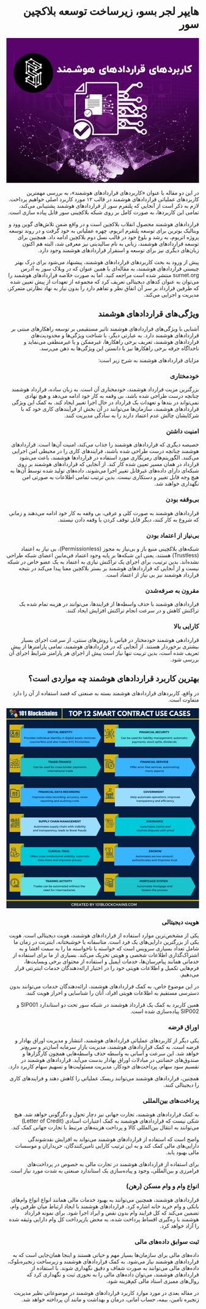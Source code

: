 <div dir="rtl">
  
# هایپر لجر بسو، زیرساخت توسعه بلاکچین سور

![Image](17.jpeg)

در این دو مقاله با عنوان «کاربردهای قراردادهای هوشمند»، به بررسی مهمترین کاربردهای عملیاتی قراردادهای هوشمند در قالب ۱۲ مورد کاربرد اصلی خواهیم پرداخت. لازم به ذکر است از آنجایی که پلتفرم سور از قراردادهای هوشمند پشتیبانی می‌کند، تمامی این کاربردها، به صورت کامل بر روی شبکه بلاکچینی سور قابل پیاده ‌سازی است.

قراردادهای هوشمند محصول انقلاب بلاکچین است و در واقع ضمن تلاش‌های گوین وود و ویتالیک بوترین برای توسعه پلتفرم اتریوم، چهره عملیاتی به خود گرفت و در روند توسعه پروژه اتریوم، به رشد و بلوغ خود در قالب نسل دوم بلاکچین ادامه داد. همچنین برای توسعه قراردادهای هوشمند، زبانی به نام سالیدیتی نیز معرفی شد، البته هم اکنون زبان‌های دیگری نیز برای توسعه و استقرار قراردادهای هوشمند وجود دارد.

پیش از ورود به بحث کاربردهای قراردادهای هوشمند، پیشنهاد می‌شود برای درک بهتر چیستی قراردادهای هوشمند، به مقاله‌ای با همین عنوان که در وبلاک سور به آدرس surnet.org منتشر شده است مراجعه کنید. اما به صورت خلاصه قراردادهای هوشمند را می‌توان به عنوان کدهای دیجیتالی تعریف کرد که مجموعه از تعهدات از پیش تعیین شده که طرفین قرارداد بر سر آن اتفاق نظر و تفاهم دارد را بدون نیاز به نهاد نظارتی متمرکز، مدیریت و اجرایی می‌کند.

## ویژگی‌های قراردادهای هوشمند

آشنایی با ویژگی‌های قراردادهای هوشمند تاثیر مستقیمی بر توسعه راهکارهای مبتنی بر قراردادهای هوشمند دارد. به عبارتی دیگر، با شناخت ویژگی‌ها و محدودیت‌های قراردادهای هوشمند، تعریف برخی راهکارها، غیرممکن و یا غیرمنطقی می‌نماید و ناخداگاه جرقه برخی راهکارها نیز با دانستن این ویژگی‌ها به ذهن می‌رسد.

مزایای قراردادهای هوشمند به شرح زیر است:

### خودمختاری

بزرگترین مزیت قرارداد هوشمند، خودمختاری آن است. به زبان ساده، قرارداد هوشمند چنانچه درست طراحی شده باشد، بی وقفه به کار خود ادامه می‌دهد و هیچ نهادی نمی‌تواند در بندها و تعهدات یک قرارداد در حال اجرا تغییر ایجاد کند. به کمک این ویژگی قراردادهای هوشمند، سازمان‌ها می‌توانند در آن بخش از فرآیندهای کاری خود که با شرکایشان چالش عدم اعتماد دارند را به سادگی مدیریت کنند.

### امنیت داشتن

خصیصه دیگری که قراردادهای هوشمند را جذاب می‌کند، امنیت آن‌ها است. قراردادهای هوشمند چنانچه درست طراحی شده باشند، فرایندهای کاری را در محیطی امن اجرایی می‌کنند. الگوریتم‌های رمزنگاری مورد استفاده در قراردادها هوشمند، باعث می‌شود قرارداد در همان مسیر تعیین شده کار کند. از آنجایی که قراردادهای هوشمند بر روی شبکه‌ای دارای داده‌های غیرقابل تغییر اجرا می‌شوند، داده‌های تولید شده توسط آن‌ها به هیچ وجه قابل تغییر و دستکاری نیست. بدین ترتیب تمامی اطلاعات به صورتی امن نگهداری خواهند شد.

### بی‌وقفه بودن

قراردادهای هوشمند به صورت کلی و عرفی، بی وقفه به کار خود ادامه می‌دهند و زمانی که شروع به کار کنند، دیگر قابل توقف کردن یا وقفه دادن نیستند.

### بی‌نیاز از اعتماد بودن

شبکه‌های بلاکچینی منبع باز و بی‌نیاز به مجوز (Permissionless)، بی نیاز به اعتماد (Trustless) هستند، یعنی این شبکه‌ها بر پایه وجود اعتماد فی‌مابین اعضای شبکه طراحی نشده‌‌اند. بدین ترتیب، برای اجرای یک تراکنش نیازی به اعتماد به یک عضو خاص در شبکه نیست و از آنجایی که قراردادهای هوشمند بر بستر بلاکچین معنا پیدا می‌کند در نتیجه قرارداد هوشمند نیز بی نیاز از اعتماد است.

### مقرون به صرفه‌شدن

قراردادهای هوشمند با حذف واسطه‌ها از فرایندها، می‌توانند در هزینه تمام شده یک تراکنش کاهش و در سرعت انجام تراکنش افزایش ایجاد کنند.

### کارایی بالا

قراردادهی هوشمند خودمختار در قیاس با روش‌های سنتی، از سرعت اجرای بسیار بیشتری برخوردار هستند. از آنجایی که در قراردادهای هوشمند، تمامی پارامترها از پیش تعریف شده است، بدین تربیت تنها نیاز است پیش از اجرای هر پارامتر شرایط اجرای آن بررسی شود.

## بهترین کاربرد قراردادهای هوشمند چه مواردی است؟

در واقع، کاربردهای قراردادهای هوشمند بسته به صنعتی که قصد استفاده از آن را دارد متفاوت است.

![Image](17-1.jpeg)

### هویت دیجیتالی

یکی از مشخص‌ترین موارد استفاده از قراردادهای هوشمند، هویت دیجیتالی است. هویت یکی از بزرگترین دارایی‌های یک فرد است. متاسفانه یا خوشبختانه، اینترنت در زمان ما شامل تعداد بسیاری سرویس است که خواسته یا ناخواسته ما را به سمت افشا و به اشتراک‌گذاری اطلاعات شخصی و هویتی تحریک می‌کند. بسیاری از ما برای استفاده از خدماتی همانند پیام‌رسان‌ها، خدمات ایمیل و استفاده از محتوای برخی وبسایت‌ها، فرم‌هایی تکمیل و اطلاعات هویتی خود را در اختیار ارائه‌دهندگان خدمات اینترنتی قرار می‌دهیم.

در این موضوع خاص، به کمک قراردادهای هوشمند، ارائه‌دهندگان خدمات می‌توانند بدون دسترسی مستقیم به اطلاعات هویتی افراد، آنان را شناسایی و احراز هویت کنند.

همین کاربرد به کمک یک قرارداد هوشمند در شبکه سور تحت دو استاندارد SIP001 و SIP002 پیاده‌سازی شده است.

### اوراق قرضه

یکی دیگر از کاربردهای عملیاتی قراردادهای هوشمند، انتشار و مدیریت اوراق بهادار و قرضه است. به کمک قراردادهای هوشمند، مدیریت بازار سرمایه آسان‌تر و سریع‌تر خواهد شد. این سرعت و آسانی به واسطه حذف واسطه‌هایی همچون کارگزارها و صندوق‌های حضانتی در مبادلات اوراق بهادار بدست می‌آید. قراردادهای هوشمند در تقسیم سود سهام، پرداخت‌های خودکار، مدیریت مسئولیت‌ها و تسهیم سهام کاربرد دارد.

همچنین، قراردادهای هوشمند می‌توانند ریسک عملیاتی را کاهش دهند و فرایندهای کاری را دیجیتالی کنند.

### پرداخت‌های بین‌المللی

به کمک قراردادهای هوشمند، تجارت جهانی نیز دچار تحول و دگرگونی خواهد شد. هیچ شکی نیست که قراردادهای هوشمند به کمک اعتبارات اسنادی (Letter of Credit) می‌توانند به انتقال بین‌المللی کالا و پرداخت هزینه‌های مرتبط با تجارت جهانی کمک کند.

واضح است که استفاده از قراردادهای هوشمند می‌تواند به افزایش نقدشوندگی دارایی‌های مالی کمک کند و به این ترتیب کارایی تامین‌کنندگان، خریداران و موسسات مالی بهبود یابد.

برای استفاده از قراردادهای هوشمند در تجارت مالی به خصوص در پرداخت‌های فرامرزی و بین‌المللی، وجود و پیاده‌سازی یک استاندارد صنعتی به شدت مورد نیاز است.

### انواع وام و وام مسکن (رهن)

قراردادهای هوشمند، همچنین می‌توانند به بهبود خدمات مالی همانند انواع انواع وام‌های بانکی و وام خرید خانه اشاره کرد. قراردادهای هوشمند با ایجاد ارتباط میان طرفین وام، تضمین می‌کند که کل فرایند وام بدون نقص و ایراد اجرا شود. برای نمونه قرارداد هوشمند با ره‌گیری اقساط پرداخت شده، به محض بازپرداخت کل وام دارایی وثیقه شده را آزاد خواهد کرد.

### ثبت سوابق داده‌های مالی

داده‌های مالی برای سازمان‌ها بسیار مهم و حیاتی هستند و اینجا همان‌جایی است که به قراردادهای هوشمند نیاز می‌شود. به کمک قراردادهای هوشمند و زیرساخت زنجیره‌بلوک، داده‌های مالی می‌توانند به صورت شفاف و دقیق نگهداری شوند. با استفاده از قراردادهای هوشمند، می‌توان داده‌های مالی را به نحوری ثبت و نگهداری کرد که روال‌های ممیزی اسناد مالی کم‌هزینه شود.

در مقاله بعدی در مورد موارد کاربرد قراردادهای هوشمند در موضوعاتی نظیر مدیریت زنجیره تامین، بیمه، حساب امانی، درمان و بهداشت و مانند آن پرداخته خواهد شد.

</div>
